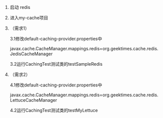 1. 启动 redis

2. 进入my-cache项目

3. （需求1）
   
   3.1修改default-caching-provider.properties中
   
   javax.cache.CacheManager.mappings.redis=org.geektimes.cache.redis.JedisCacheManager
   
   3.2运行CachingTest测试类的testSampleRedis

4. （需求2）
   
   4.1修改default-caching-provider.properties中
   
   javax.cache.CacheManager.mappings.redis=org.geektimes.cache.redis.LettuceCacheManager
   
   4.2运行CachingTest测试类的testMyLettuce

